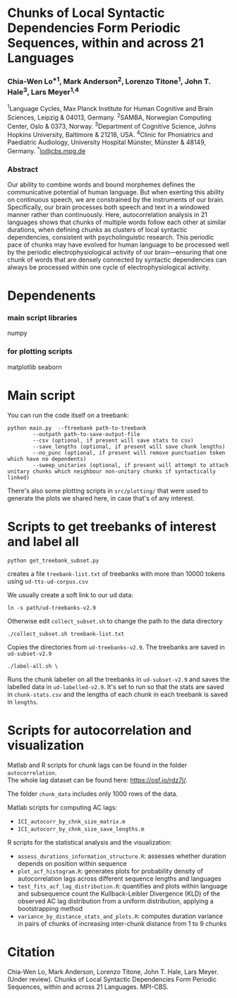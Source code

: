 # Chunks of Local Syntactic Dependencies Form Periodic Sequences, within and across 21 Languages 
### Chia-Wen Lo<sup>*1</sup>, Mark Anderson<sup>2</sup>, Lorenzo Titone<sup>1</sup>, John T. Hale<sup>3</sup>, Lars Meyer<sup>1,4</sup>
<sup>1</sup>Language Cycles, Max Planck Institute for Human Cognitive and Brain Sciences, Leipzig & 04013, Germany.
<sup>2</sup>SAMBA, Norwegian Computing Center, Oslo & 0373, Norway.
<sup>3</sup>Department of Cognitive Science, Johns Hopkins University, Baltimore & 21218, USA.
<sup>4</sup>Clinic for Phoniatrics and Paediatric Audiology, University Hospital Münster, Münster & 48149, Germany. 
<sup>*</sup>lo@cbs.mpg.de

### Abstract
Our ability to combine words and bound morphemes defines the communicative potential of human language. But when exerting this ability on continuous speech, we are constrained by the instruments of our brain. Specifically, our brain processes both speech and text in a windowed manner rather than continuously. Here, autocorrelation analysis in 21 languages shows that chunks of multiple words follow each other at similar durations, when defining chunks as clusters of local syntactic dependencies, consistent with psycholinguistic research. This periodic pace of chunks may have evolved for human language to be processed well by the periodic electrophysiological activity of our brain—ensuring that one chunk of words that are densely connected by syntactic dependencies can always be processed within one cycle of electrophysiological activity.

# Dependenents
### main script libraries
numpy

### for plotting scripts
matplotlib
seaborn

# Main script

You can run the code itself on a treebank:

```
python main.py  --ftreebank path-to-treebank
		--outpath path-to-save-output-file 
		--csv (optional, if present will save stats to csv) 
		--save_lengths (optional, if present will save chunk lengths)
		--no_punc (optional, if present will remove punctuation token which have no dependents)
		--sweep_unitaries (optional, if present will attempt to attach unitary chunks which neighbour non-unitary chunks if syntactically linked)
```

There's also some plotting scripts in `src/plotting/` that were used to generate the plots we shared here, in case that's of any interest.

# Scripts to get treebanks of interest and label all

```
python get_treebank_subset.py
```

creates a file `treebank-list.txt` of treebanks with more than 10000 tokens using `ud-tts-ud-corpus.csv`

We usually create a soft link to our ud data:

```
ln -s path/ud-treebanks-v2.9
```

Otherwise edit `collect_subset.sh` to change the path to the data directory

```
./collect_subset.sh treebank-list.txt
```

Copies the directories from `ud-treebanks-v2.9`. The treebanks are saved in `ud-subset-v2.9`


```
./label-all.sh \
```

Runs the chunk labeller on all the treebanks in `ud-subset-v2.9` and saves the labelled data in `ud-labelled-v2.9`. It's set to run so that the stats are saved in `chunk-stats.csv` and the lengths of each chunk in each treebank is saved in `lengths`. 

# Scripts for autocorrelation and visualization  
Matlab and R scripts for chunk lags can be found in the folder `autocorrelation`.  
The whole lag dataset can be found here: https://osf.io/rdz7j/. 

The folder `chunk_data` includes only 1000 rows of the data.


Matlab scripts for computing AC lags: 
- `ICI_autocorr_by_chnk_size_matrix.m`  
- `ICI_autocorr_by_chnk_size_save_lengths.m`  


R scripts for the statistical analysis and the visualization:  
- `assess_durations_information_structure.R`: assesses whether duration depends on position within sequence  
- `plot_acf_histogram.R`: generates plots for probability density of autocorrelation lags across different sequence lengths and languages  
- `test_fits_acf_lag_distribution.R`: quantifies and plots within language and subsequence count the Kullback-Leibler Divergence (KLD) of the observed AC lag distribution from a uniform distribution, applying a bootstrapping method  
- `variance_by_distance_stats_and_plots.R`:  computes duration variance in pairs of chunks of increasing inter-chunk distance from 1 to 9 chunks  


# Citation 
Chia-Wen Lo, Mark Anderson, Lorenzo Titone, John T. Hale, Lars Meyer. (Under review). Chunks of Local Syntactic Dependencies Form Periodic Sequences, within and across 21 Languages. MPI-CBS.



